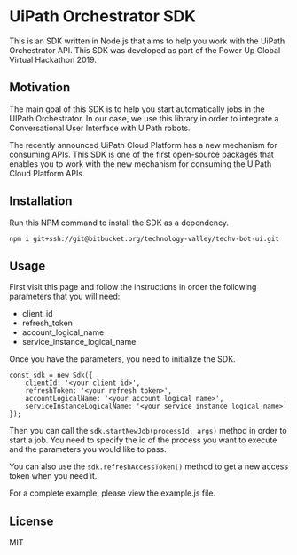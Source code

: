 # UiPath Orchestrator SDK
This is an SDK written in Node.js that aims to help you work with the UiPath Orchestrator API. This SDK was developed as part of the Power Up Global Virtual Hackathon 2019.

## Motivation
The main goal of this SDK is to help you start automatically jobs in the UIPath Orchestrator. In our case, we use this library in order to integrate a Conversational User Interface with UiPath robots.

The recently announced UiPath Cloud Platform has a new mechanism for consuming APIs. This SDK is one of the first open-source packages that enables you to work with the new mechanism for consuming the UiPath Cloud Platform APIs.

## Installation
Run this NPM command to install the SDK as a dependency.

```
npm i git+ssh://git@bitbucket.org/technology-valley/techv-bot-ui.git
```

## Usage
First visit this page and follow the instructions in order the following parameters that you will need:

- client_id
- refresh_token
- account_logical_name
- service_instance_logical_name

Once you have the parameters, you need to initialize the SDK.

```
const sdk = new Sdk({
    clientId: '<your client id>',
    refreshToken: '<your refresh token>',
    accountLogicalName: '<your account logical name>',
    serviceInstanceLogicalName: '<your service instance logical name>'
});
```

Then you can call the ```sdk.startNewJob(processId, args)``` method in order to start a job. You need to specify the id of the process you want to execute and the parameters you would like to pass.

You can also use the ```sdk.refreshAccessToken()``` method to get a new access token when you need it.

For a complete example, please view the example.js file.

## License
MIT

